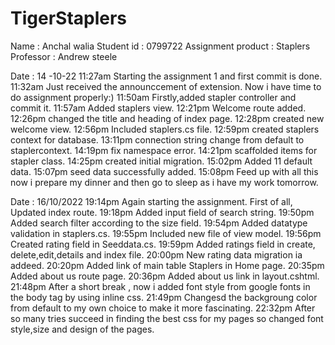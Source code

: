 # TigerStaplers
Name : Anchal walia
Student id : 0799722
Assignment product : Staplers
Professor : Andrew steele 

Date : 14 -10-22
11:27am Starting the assignment 1 and first commit is done.
11:32am Just received the announccement of extension. Now i have time to do assignment properly:)
11:50am Firstly,added stapler controller and commit it.
11:57am Added staplers view.
12:21pm Welcome route added.
12:26pm changed the title and heading of index page.
12:28pm created new welcome view.
12:56pm Included staplers.cs file.
12:59pm created staplers context for database.
13:11pm connection string change from default to staplercontext.
14:19pm fix namespace error.
14:21pm scaffolded items for stapler class.
14:25pm created initial migration.
15:02pm Added 11 default data.
15:07pm seed data successfully added.
15:08pm Feed up with all this now i prepare my dinner and then go to sleep as i have my work tomorrow.

Date : 16/10/2022
19:14pm Again starting the assignment. First of all, Updated index route.
19:18pm Added input field of search string.
19:50pm Added search filter according to the size field.
19:54pm Added datatype validation in staplers.cs.
19:55pm Included new file of view model.
19:56pm Created rating field in Seeddata.cs.
19:59pm Added ratings field in create, delete,edit,details and index file.
20:00pm New rating data migration ia addeed.
20:20pm Added link of main table Staplers in Home page.
20:35pm Added about us route page.
20:36pm Added about us link in layout.cshtml.
21:48pm After a short break , now i added font style from google fonts in the body tag by using inline css.
21:49pm Changesd the backgroung color from default to my own choice to make it more fascinating.
22:32pm After so many tries succeed in finding the best css for my pages so changed font style,size and design of the pages.
